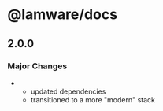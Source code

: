 # @lamware/docs

## 2.0.0

### Major Changes

- - updated dependencies
  - transitioned to a more "modern" stack

